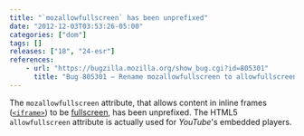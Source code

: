 ```yaml
---
title: "`mozallowfullscreen` has been unprefixed"
date: "2012-12-03T03:53:26-05:00"
categories: ["dom"]
tags: []
releases: ["18", "24-esr"]
references:
    - url: "https://bugzilla.mozilla.org/show_bug.cgi?id=805301"
      title: "Bug 805301 – Rename mozallowfullscreen to allowfullscreen"
---
```

The `mozallowfullscreen` attribute, that allows content in inline frames ([`<iframe>`](https://developer.mozilla.org/docs/Web/HTML/Element/iframe)) to be [fullscreen](https://developer.mozilla.org/docs/Web/Guide/DOM/Using_full_screen_mode), has been unprefixed. The HTML5 `allowfullscreen` attribute is actually used for *YouTube*'s embedded players.
